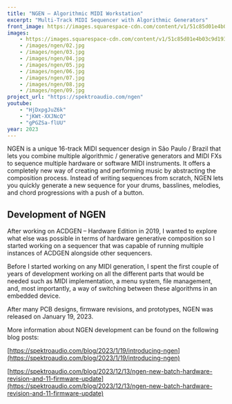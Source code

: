 ```yaml
---
title: "NGEN – Algorithmic MIDI Workstation"
excerpt: "Multi-Track MIDI Sequencer with Algorithmic Generators"
front_image: https://images.squarespace-cdn.com/content/v1/51c85d01e4b03c9d19356577/1674142023884-X274V2QPXP74V8N0PWWQ/NGEN+-+Promo+Image+1.png
images: 
    - https://images.squarespace-cdn.com/content/v1/51c85d01e4b03c9d19356577/1674142023884-X274V2QPXP74V8N0PWWQ/NGEN+-+Promo+Image+1.pngg
    - /images/ngen/02.jpg
    - /images/ngen/03.jpg
    - /images/ngen/04.jpg
    - /images/ngen/05.jpg
    - /images/ngen/06.jpg
    - /images/ngen/07.jpg
    - /images/ngen/08.jpg
    - /images/ngen/09.jpg
project_url: "https://spektroaudio.com/ngen"
youtube:
    - "HjDxpgJuZ6k"
    - "jKWt-XXJNcQ"
    - "gPGZSa-flUU"
year: 2023
---
```





NGEN is a unique 16-track MIDI sequencer design in São Paulo / Brazil that lets you combine multiple algorithmic / generative generators and MIDI FXs to sequence multiple hardware or software MIDI instruments.
It offers a completely new way of creating and performing music by abstracting the composition process. Instead of writing sequences from scratch, NGEN lets you quickly generate a new sequence for your drums, basslines, melodies, and chord progressions with a push of a button.

## Development of NGEN

After working on ACDGEN – Hardware Edition in 2019, I wanted to explore what else was possible in terms of hardware generative composition so I started working on a sequencer that was capable of running multiple instances of ACDGEN alongside other sequencers.

Before I started working on any MIDI generation, I spent the first couple of years of development working on all the different parts that would be needed such as MIDI implementation, a menu system, file management, and, most importantly, a way of switching between these algorithms in an embedded device.

After many PCB designs, firmware revisions, and prototypes, NGEN was released on January 19, 2023.

More information about NGEN development can be found on the following blog posts:

[https://spektroaudio.com/blog/2023/1/19/introducing-ngen](https://spektroaudio.com/blog/2023/1/19/introducing-ngen)

[https://spektroaudio.com/blog/2023/12/13/ngen-new-batch-hardware-revision-and-11-firmware-update](https://spektroaudio.com/blog/2023/12/13/ngen-new-batch-hardware-revision-and-11-firmware-update)


